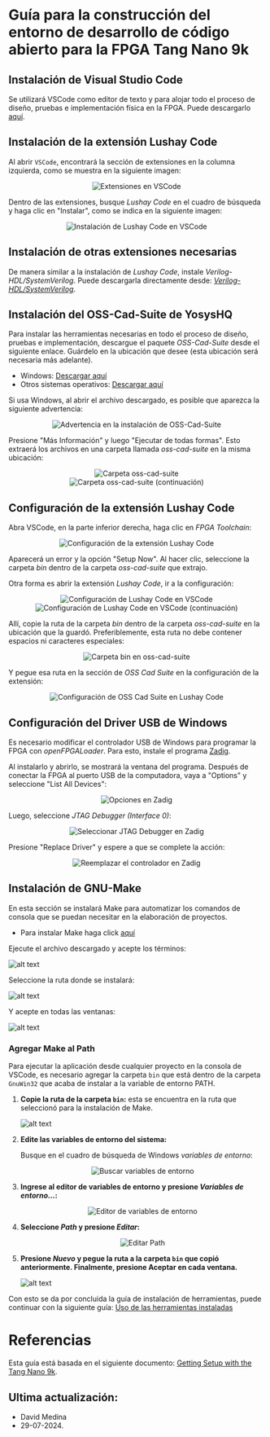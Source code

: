 # Guía para la construcción del entorno de desarrollo de código abierto para la FPGA Tang Nano 9k

## Instalación de Visual Studio Code

Se utilizará VSCode como editor de texto y para alojar todo el proceso de diseño, pruebas e implementación física en la FPGA. Puede descargarlo [aquí](https://code.visualstudio.com/?ref=learn.lushaylabs.com).

## Instalación de la extensión Lushay Code

Al abrir `VSCode`, encontrará la sección de extensiones en la columna izquierda, como se muestra en la siguiente imagen:

<div align="center">
  <img src="https://github.com/DJosueMM/open_source_fpga_environment/assets/81501061/79e61e72-a827-4524-901f-9d4885579684" alt="Extensiones en VSCode">
</div>

Dentro de las extensiones, busque *Lushay Code* en el cuadro de búsqueda y haga clic en "Instalar", como se indica en la siguiente imagen:

<div align="center">
  <img src="https://github.com/DJosueMM/open_source_fpga_environment/assets/81501061/09cbabf7-c5e2-4d54-afe1-2bf6fd92153b" alt="Instalación de Lushay Code en VSCode">
</div>

## Instalación de otras extensiones necesarias

De manera similar a la instalación de *Lushay Code*, instale *Verilog-HDL/SystemVerilog*. Puede descargarla directamente desde: [*Verilog-HDL/SystemVerilog*](https://marketplace.visualstudio.com/items?itemName=mshr-h.VerilogHDL).

## Instalación del OSS-Cad-Suite de YosysHQ

Para instalar las herramientas necesarias en todo el proceso de diseño, pruebas e implementación, descargue el paquete *OSS-Cad-Suite* desde el siguiente enlace. Guárdelo en la ubicación que desee (esta ubicación será necesaria más adelante).
- Windows: [Descargar aquí](https://github.com/YosysHQ/oss-cad-suite-build/releases/download/2023-02-10/oss-cad-suite-windows-x64-20230210.exe)
- Otros sistemas operativos: [Descargar aquí](https://github.com/YosysHQ/oss-cad-suite-build/releases/tag/2023-02-10)

Si usa Windows, al abrir el archivo descargado, es posible que aparezca la siguiente advertencia:

<div align="center">
  <img src="https://github.com/DJosueMM/open_source_fpga_environment/assets/81501061/2d0b9cde-dacb-492c-9e4c-e345ffae0d47" alt="Advertencia en la instalación de OSS-Cad-Suite">
</div>

Presione "Más Información" y luego "Ejecutar de todas formas". Esto extraerá los archivos en una carpeta llamada *oss-cad-suite* en la misma ubicación:

<div align="center">
  <img src="https://github.com/DJosueMM/open_source_fpga_environment/assets/81501061/1912a6b0-4456-4505-aa0f-7f6ffd1ad383" alt="Carpeta oss-cad-suite">
</div>

<div align="center">
  <img src="https://github.com/DJosueMM/open_source_fpga_environment/assets/81501061/b98360c3-8f59-4b69-b145-55583405efad" alt="Carpeta oss-cad-suite (continuación)">
</div>

## Configuración de la extensión Lushay Code

Abra VSCode, en la parte inferior derecha, haga clic en *FPGA Toolchain*:

<div align="center">
  <img src="https://github.com/DJosueMM/open_source_fpga_environment/assets/81501061/b2637e91-6d59-418a-93b6-c539bbe86150" alt="Configuración de la extensión Lushay Code">
</div>

Aparecerá un error y la opción "Setup Now". Al hacer clic, seleccione la carpeta *bin* dentro de la carpeta *oss-cad-suite* que extrajo.

Otra forma es abrir la extensión *Lushay Code*, ir a la configuración:

<div align="center">
  <img src="https://github.com/DJosueMM/open_source_fpga_environment/assets/81501061/4cf5da3f-2eb2-4b3a-83fe-7027d2aeec33" alt="Configuración de Lushay Code en VSCode">
</div>



<div align="center">
  <img src="https://github.com/DJosueMM/open_source_fpga_environment/assets/81501061/6507ecf2-ee39-4054-b985-2dd4da61f5b0" alt="Configuración de Lushay Code en VSCode (continuación)">
</div>

Allí, copie la ruta de la carpeta *bin* dentro de la carpeta *oss-cad-suite* en la ubicación que la guardó. Preferiblemente, esta ruta no debe contener espacios ni caracteres especiales:

<div align="center">
  <img src="https://github.com/DJosueMM/open_source_fpga_environment/assets/81501061/45d7ba05-c810-4754-b08e-f4b2ba9ee29d" alt="Carpeta bin en oss-cad-suite">
</div>

Y pegue esa ruta en la sección de *OSS Cad Suite* en la configuración de la extensión:

<div align="center">
  <img src="https://github.com/DJosueMM/open_source_fpga_environment/assets/81501061/e4f9123f-43c1-4325-b11c-97d4d493566b" alt="Configuración de OSS Cad Suite en Lushay Code">
</div>

## Configuración del Driver USB de Windows

Es necesario modificar el controlador USB de Windows para programar la FPGA con *openFPGALoader*. Para esto, instale el programa [Zadig](https://zadig.akeo.ie/).

Al instalarlo y abrirlo, se mostrará la ventana del programa. Después de conectar la FPGA al puerto USB de la computadora, vaya a "Options" y seleccione "List All Devices":

<div align="center">
  <img src="https://github.com/DJosueMM/open_source_fpga_environment/assets/81501061/85d18255-bb6e-47f6-8d67-3f7e984f2c5b" alt="Opciones en Zadig">
</div>

Luego, seleccione *JTAG Debugger (Interface 0)*:

<div align="center">
  <img src="https://github.com/DJosueMM/open_source_fpga_environment/assets/81501061/2928a4d8-e7e8-4674-9c74-79e14b96c281" alt="Seleccionar JTAG Debugger en Zadig">
</div>

Presione "Replace Driver" y espere a que se complete la acción:

<div align="center">
  <img src="https://github.com/DJosueMM/open_source_fpga_environment/assets/81501061/6ef1fe2f-d0d9-4731-a443-82e645a95f80" alt="Reemplazar el controlador en Zadig">
</div>

## Instalación de GNU-Make

En esta sección se instalará Make para automatizar los comandos de consola que se puedan necesitar en la elaboración de proyectos.

- Para instalar Make haga click [aquí](https://gnuwin32.sourceforge.net/downlinks/make.php)

Ejecute el archivo descargado y acepte los términos:

![alt text](image.png)

Seleccione la ruta donde se instalará:

![alt text](image-2.png)

Y acepte en todas las ventanas:

![alt text](image-1.png)



### Agregar Make al Path

Para ejecutar la aplicación desde cualquier proyecto en la consola de VSCode, es necesario agregar la carpeta `bin` que está dentro de la carpeta `GnuWin32` que acaba de instalar a la variable de entorno PATH.

1. **Copie la ruta de la carpeta `bin`:** esta se encuentra en la ruta que seleccionó para la instalación de Make.

    ![alt text](image-3.png)

1. **Edite las variables de entorno del sistema:**
   
   Busque en el cuadro de búsqueda de Windows *variables de entorno*:

   <p align="center">
     <img src="https://github.com/DJosueMM/open_source_fpga_environment/assets/81501061/19d09880-5d3c-455e-966a-b381a101090f" alt="Buscar variables de entorno">
   </p>

2. **Ingrese al editor de variables de entorno y presione *Variables de entorno...*:**
   
   <p align="center">
     <img src="https://github.com/DJosueMM/open_source_fpga_environment/assets/81501061/d29bbac5-9c8f-4fff-9fea-af05853882aa" alt="Editor de variables de entorno">
   </p>

3. **Seleccione *Path* y presione *Editar*:**
   
   <p align="center">
     <img src="https://github.com/DJosueMM/open_source_fpga_environment/assets/81501061/a885a522-3758-4e57-bd0e-a6fc692f0e8a" alt="Editar Path">
   </p>

4. **Presione *Nuevo* y pegue la ruta a la carpeta `bin` que copió anteriormente. Finalmente, presione Aceptar en cada ventana.**

    ![alt text](image-4.png)

Con esto se da por concluida la guía de instalación de herramientas, puede continuar con la siguiente guía: [Uso de las herramientas instaladas](https://github.com/DJosueMM/open_source_fpga_environment/wiki/2.-Uso-del-toolchain-para-dise%C3%B1o-en-FPGA)

# Referencias
Esta guía está basada en el siguiente documento: [Getting Setup with the Tang Nano 9k](https://learn.lushaylabs.com/getting-setup-with-the-tang-nano-9k/).


## Ultima actualización:
- David Medina
- 29-07-2024.